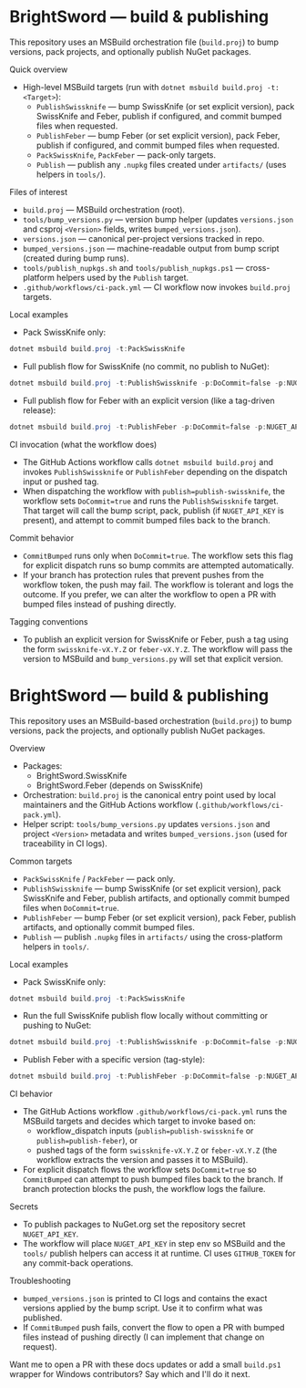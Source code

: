 # BrightSword — build & publishing

This repository uses an MSBuild orchestration file (`build.proj`) to bump versions, pack projects, and optionally publish NuGet packages.

Quick overview
- High-level MSBuild targets (run with `dotnet msbuild build.proj -t:<Target>`):
  - `PublishSwissknife` — bump SwissKnife (or set explicit version), pack SwissKnife and Feber, publish if configured, and commit bumped files when requested.
  - `PublishFeber` — bump Feber (or set explicit version), pack Feber, publish if configured, and commit bumped files when requested.
  - `PackSwissKnife`, `PackFeber` — pack-only targets.
  - `Publish` — publish any `.nupkg` files created under `artifacts/` (uses helpers in `tools/`).

Files of interest
- `build.proj` — MSBuild orchestration (root).
- `tools/bump_versions.py` — version bump helper (updates `versions.json` and csproj `<Version>` fields, writes `bumped_versions.json`).
- `versions.json` — canonical per-project versions tracked in repo.
- `bumped_versions.json` — machine-readable output from bump script (created during bump runs).
- `tools/publish_nupkgs.sh` and `tools/publish_nupkgs.ps1` — cross-platform helpers used by the `Publish` target.
- `.github/workflows/ci-pack.yml` — CI workflow now invokes `build.proj` targets.

Local examples
- Pack SwissKnife only:

```powershell
dotnet msbuild build.proj -t:PackSwissKnife
```

- Full publish flow for SwissKnife (no commit, no publish to NuGet):

```powershell
dotnet msbuild build.proj -t:PublishSwissknife -p:DoCommit=false -p:NUGET_API_KEY=
```

- Full publish flow for Feber with an explicit version (like a tag-driven release):

```powershell
dotnet msbuild build.proj -t:PublishFeber -p:DoCommit=false -p:NUGET_API_KEY= -p:VersionFromTag=2.0.0
```

CI invocation (what the workflow does)
- The GitHub Actions workflow calls `dotnet msbuild build.proj` and invokes `PublishSwissknife` or `PublishFeber` depending on the dispatch input or pushed tag.
- When dispatching the workflow with `publish=publish-swissknife`, the workflow sets `DoCommit=true` and runs the `PublishSwissknife` target. That target will call the bump script, pack, publish (if `NUGET_API_KEY` is present), and attempt to commit bumped files back to the branch.

Commit behavior
- `CommitBumped` runs only when `DoCommit=true`. The workflow sets this flag for explicit dispatch runs so bump commits are attempted automatically.
- If your branch has protection rules that prevent pushes from the workflow token, the push may fail. The workflow is tolerant and logs the outcome. If you prefer, we can alter the workflow to open a PR with bumped files instead of pushing directly.

Tagging conventions
- To publish an explicit version for SwissKnife or Feber, push a tag using the form `swissknife-vX.Y.Z` or `feber-vX.Y.Z`. The workflow will pass the version to MSBuild and `bump_versions.py` will set that explicit version.

# BrightSword — build & publishing

This repository uses an MSBuild-based orchestration (`build.proj`) to bump versions, pack the projects, and optionally publish NuGet packages.

Overview
- Packages:
  - BrightSword.SwissKnife
  - BrightSword.Feber (depends on SwissKnife)
- Orchestration: `build.proj` is the canonical entry point used by local maintainers and the GitHub Actions workflow (`.github/workflows/ci-pack.yml`).
- Helper script: `tools/bump_versions.py` updates `versions.json` and project `<Version>` metadata and writes `bumped_versions.json` (used for traceability in CI logs).

Common targets
- `PackSwissKnife` / `PackFeber` — pack only.
- `PublishSwissknife` — bump SwissKnife (or set explicit version), pack SwissKnife and Feber, publish artifacts, and optionally commit bumped files when `DoCommit=true`.
- `PublishFeber` — bump Feber (or set explicit version), pack Feber, publish artifacts, and optionally commit bumped files.
- `Publish` — publish `.nupkg` files in `artifacts/` using the cross-platform helpers in `tools/`.

Local examples
- Pack SwissKnife only:

```powershell
dotnet msbuild build.proj -t:PackSwissKnife
```

- Run the full SwissKnife publish flow locally without committing or pushing to NuGet:

```powershell
dotnet msbuild build.proj -t:PublishSwissknife -p:DoCommit=false -p:NUGET_API_KEY=
```

- Publish Feber with a specific version (tag-style):

```powershell
dotnet msbuild build.proj -t:PublishFeber -p:DoCommit=false -p:NUGET_API_KEY= -p:VersionFromTag=2.0.0
```

CI behavior
- The GitHub Actions workflow `.github/workflows/ci-pack.yml` runs the MSBuild targets and decides which target to invoke based on:
  - workflow_dispatch inputs (`publish=publish-swissknife` or `publish=publish-feber`), or
  - pushed tags of the form `swissknife-vX.Y.Z` or `feber-vX.Y.Z` (the workflow extracts the version and passes it to MSBuild).
- For explicit dispatch flows the workflow sets `DoCommit=true` so `CommitBumped` can attempt to push bumped files back to the branch. If branch protection blocks the push, the workflow logs the failure.

Secrets
- To publish packages to NuGet.org set the repository secret `NUGET_API_KEY`.
- The workflow will place `NUGET_API_KEY` in step env so MSBuild and the `tools/` publish helpers can access it at runtime. CI uses `GITHUB_TOKEN` for any commit-back operations.

Troubleshooting
- `bumped_versions.json` is printed to CI logs and contains the exact versions applied by the bump script. Use it to confirm what was published.
- If `CommitBumped` push fails, convert the flow to open a PR with bumped files instead of pushing directly (I can implement that change on request).

Want me to open a PR with these docs updates or add a small `build.ps1` wrapper for Windows contributors? Say which and I'll do it next.
